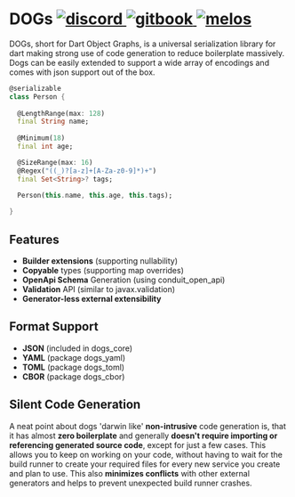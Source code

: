 <h1 align="left">
    DOGs
    <a href="https://discord.gg/6HKuGSzYKJ">
        <img src="https://img.shields.io/discord/1060355106522017924?label=discord" alt="discord">
    </a>
    <a href="https://helightdev.gitbook.io/dogs">
        <img src="https://img.shields.io/badge/docs-gitbook.com-346ddb.svg" alt="gitbook">
    </a>
    <a href="https://github.com/invertase/melos">
        <img src="https://img.shields.io/badge/maintained%20with-melos-f700ff.svg" alt="melos">
    </a>
</h1>

DOGs, short for Dart Object Graphs, is a universal serialization library for
dart making strong use of code generation to reduce boilerplate massively.
Dogs can be easily extended to support a wide array of encodings and comes
with json support out of the box.

```dart
@serializable
class Person {
  
  @LengthRange(max: 128)
  final String name;
  
  @Minimum(18)
  final int age;

  @SizeRange(max: 16)
  @Regex("((_)?[a-z]+[A-Za-z0-9]*)+")
  final Set<String>? tags;
  
  Person(this.name, this.age, this.tags);

}
```

## Features
* **Builder extensions** (supporting nullability)
* **Copyable** types (supporting map overrides)
* **OpenApi Schema** Generation (using conduit_open_api)
* **Validation** API (similar to javax.validation)
* **Generator-less external extensibility**

## Format Support
- **JSON** (included in dogs_core)
- **YAML** (package dogs_yaml)
- **TOML** (package dogs_toml)
- **CBOR** (package dogs_cbor)

## Silent Code Generation
A neat point about dogs 'darwin like' **non-intrusive** code generation is,
that it has almost **zero boilerplate** and generally **doesn't require
importing or referencing generated source code**, except for just a few
cases. This allows you to keep on working on your code, without having to
wait for the build runner to create your required files for every new service
you create and plan to use. This also **minimizes conflicts** with other
external generators and helps to prevent unexpected build runner crashes.